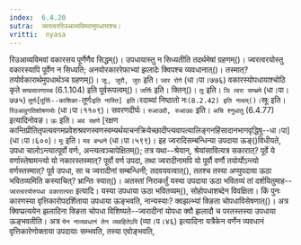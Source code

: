 ```yaml
---
index:  6.4.20
sutra:  ज्वरत्वररिउआव्यविमवामुपधायाश्च।
vritti:  nyasa
---
```


रिउआव्यविमवां वकारसय पूर्णेणैव सिद्धम्()। उपधायास्तु न सिध्यतीति तदर्थमेषां ग्रहणम्()। ज्वरत्वरयोस्तु वकारस्यापि पूर्वेण न सिध्यति; अनयोरकाररेफाभ्यां झलादेः क्विपश्च व्यवधानात्()। तस्मात्? तयोर्वकारार्थमुपधार्थञ्च ग्रहणम्()। `जूः, जुरौ, जुरः` इति। `ज्वर रोगे` (धा।पा।७७६) वकारस्योपधायाश्चोठि कृते `सम्प्रसारणाच्च` (6.1.104) इति पूर्वरूपत्वम्()। `जर्त्तिः` इति। क्तिन्()। `तूः` इति। `ञि त्वरा सम्भ्रमे` (धा।पा।७७५) `तूर्णः`[`तूर्त्तिः--काशिका-`तूर्णः` इति नास्ति] इति। `रदाब्यां निष्ठातो नः` (8.2.42) इति नत्वम्()। `स्रूः इति। `रिउआवुगतिशोषणयोः` (धा।पा।११०९)। सवरणदीर्घः। `रुआउवौ, रुआउवः` इति। `अचि श्नुधातु` (6.4.77) इत्यादिनोवङ। `ऊः` इति। `अव रक्षणे` [रक्षण कान्तिप्रीतितृपत्यवगमप्रवेशश्रवणस्वणस्वम्यर्थयाचनक्रियेच्छादीप्त्यवापत्यालिङ्गनहिंसादानभागवृद्धिषु--धा।पा] (धा।पा।६००)। `मूः` इति। `मव बन्धने` (धा।पा।५९९)।
इह ज्वरादिसम्बन्धिन्या उपदाया ऊङ्()विधीयते, उपधा चालोऽन्त्यात्पूर्वो वर्णः, अन्त्यत्वञ्चापेक्षितम्(); तत्र यथा--श्रेयान्, श्रेयांसावित्यत्र सकारात्? पूर्वे ये वर्णास्तेषामन्त्यो यो नकारस्तस्मात्? पूर्वो वर्ण उपदा, तथा ज्वरादीनामपि यो पूर्वौ वर्णौ तयोर्योऽन्त्यो वर्णस्तस्मात्? पूर्व उपधा, सा च ज्वरादीनां सम्बन्धिनी; तदवयवत्वात्(), ततश्च तस्या अप्युपदाया ऊठा भवितव्यमिति कस्याचित्? भ्रान्तिः स्यात्()। अतस्तां निराकर्तुं यस्या उपदाया ऊठा भवितव्यं तां दर्शयितुमाह--`ज्वरत्वरयोरुपधा वकारात्परा` इत्यादि। यस्या उपधाया ऊठा भवितव्यम्(), सोहोपधाशब्देन विवक्षिता। किं पुनः कारणस्या वृत्तिकारोपदर्शिताया उपधाया ऊङ्भवति, नान्यस्याः? क्वझल्भ्यां क्ङिता चोपधाविसेषणात्()। अत्र क्विप्प्रत्ययेन झलादिना क्ङिता चोपधा विशिष्यते--ज्वरादीनां योपधा क्वौ झलादौ च परतस्तस्या उपधाया ऊङ्भवतीति। अत्र `येन नाव्यवधानं तेन व्यवहितेऽपि` (व्या।प।४६) इत्यादिना यत्रैकेन वर्णेन व्यवधानं वृत्तिकारेणोक्ताया उपदायाः सम्भवति, तस्या एवोङ्भवति,

